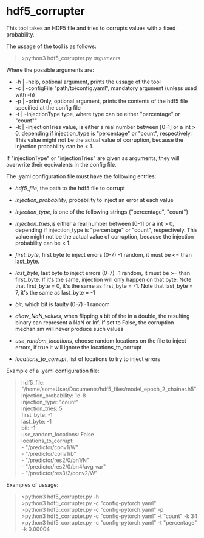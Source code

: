 # hdf5_corrupter
This tool takes an HDF5 file and tries to corrupts values with a fixed probability. 

The ussage of the tool is as follows:
>\>python3 hdf5_corrupter.py *arguments*  

Where the possible arguments are:  
 - -h | -help, optional argument, prints the ussage of the tool
 - -c | -configFile "path/to/config.yaml", mandatory argument (unless used with -h)
 - -p | -printOnly, optional argument, prints the contents of the hdf5 file specified at the config file
 - -t | -injectionType type, where type can be either \"percentage\" or \"count\""
 - -k | -injectionTries value, is either a real number between [0-1] or a int > 0, depending if injection_type is "percentage" or "count", respectively. This value might not be the actual value of corruption, because the injection probability can be < 1.

If "injectionType" or "injectionTries" are given as arguments, they will overwrite their equivalents in the config file.

The .yaml configuration file must have the following entries:
- *hdf5_file*, the path to the hdf5 file to corrupt

- *injection_probability*, probability to inject an error at each value
- *injection_type*, is one of the following strings {"percentage", "count"}
- *injection_tries*,is either a real number between [0-1] or a int > 0, depending if injection_type is "percentage" or "count", respectively. This value might not be the actual value of corruption, because the injection probability can be < 1.

- *first_byte*, first byte to inject errors (0-7) -1 random, it must be <= than last_byte.
- *last_byte*, last byte to inject errors (0-7) -1 random, it must be >= than first_byte. If it's the same, injection will only happen on that byte. Note that first_byte = 0, it's the same as first_byte = -1. Note that last_byte = 7,  it's the same as last_byte = -1
- *bit*, which bit is faulty (0-7) -1 random
- *allow_NaN_values*, when flipping a bit of the in a double, the resulting binary can represent a NaN or Inf. If set to False, the corruption mechanism will never produce such values
- *use_random_locations*, choose random locations on the file to inject errors, if true it will ignore the locations_to_corrupt
- *locations_to_corrupt*, list of locations to try to inject errors

Example of a .yaml configuration file:  
>hdf5_file: "/home/someUser/Documents/hdf5_files/model_epoch_2_chainer.h5"  
>injection_probability: 1e-8  
>injection_type: "count"  
>injection_tries: 5  
>first_byte: -1  
>last_byte: -1  
>bit: -1  
use_random_locations: False  
>locations_to_corrupt:  
>  \- "/predictor/conv1/W"  
>  \- "/predictor/conv1/b"  
>  \- "/predictor/res2/0/bn1/N"  
>  \- "/predictor/res2/0/bn4/avg_var"  
>  \- "/predictor/res3/2/conv2/W"  


Examples of ussage:
>\>python3 hdf5_corrupter.py -h  
>\>python3 hdf5_corrupter.py -c "config-pytorch.yaml"  
>\>python3 hdf5_corrupter.py -c "config-pytorch.yaml" -p  
>\>python3 hdf5_corrupter.py -c "config-pytorch.yaml" -t "count" -k 34  
>\>python3 hdf5_corrupter.py -c "config-pytorch.yaml" -t "percentage" -k 0.00004

